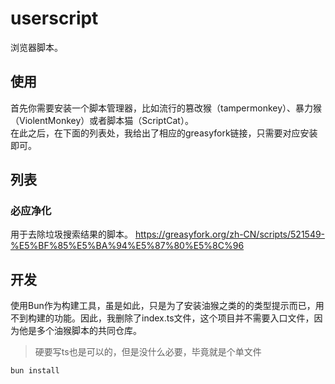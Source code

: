 # userscript
浏览器脚本。
## 使用
首先你需要安装一个脚本管理器，比如流行的篡改猴（tampermonkey）、暴力猴（ViolentMonkey）或者脚本猫（ScriptCat）。  
在此之后，在下面的列表处，我给出了相应的greasyfork链接，只需要对应安装即可。  
## 列表
### 必应净化
用于去除垃圾搜索结果的脚本。
https://greasyfork.org/zh-CN/scripts/521549-%E5%BF%85%E5%BA%94%E5%87%80%E5%8C%96

## 开发
使用Bun作为构建工具，虽是如此，只是为了安装油猴之类的的类型提示而已，用不到构建的功能。因此，我删除了index.ts文件，这个项目并不需要入口文件，因为他是多个油猴脚本的共同仓库。  
> 硬要写ts也是可以的，但是没什么必要，毕竟就是个单文件
```shell
bun install
```

